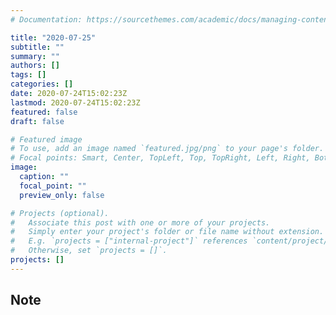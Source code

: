```yaml
---
# Documentation: https://sourcethemes.com/academic/docs/managing-content/

title: "2020-07-25"
subtitle: ""
summary: ""
authors: []
tags: []
categories: []
date: 2020-07-24T15:02:23Z
lastmod: 2020-07-24T15:02:23Z
featured: false
draft: false

# Featured image
# To use, add an image named `featured.jpg/png` to your page's folder.
# Focal points: Smart, Center, TopLeft, Top, TopRight, Left, Right, BottomLeft, Bottom, BottomRight.
image:
  caption: ""
  focal_point: ""
  preview_only: false

# Projects (optional).
#   Associate this post with one or more of your projects.
#   Simply enter your project's folder or file name without extension.
#   E.g. `projects = ["internal-project"]` references `content/project/deep-learning/index.md`.
#   Otherwise, set `projects = []`.
projects: []
---
```


## Note

